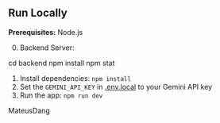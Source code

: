 

## Run Locally

**Prerequisites:**  Node.js

0. Backend Server:

cd backend
npm install
npm stat

1. Install dependencies:
   `npm install`
2. Set the `GEMINI_API_KEY` in [.env.local](.env.local) to your Gemini API key
3. Run the app:
   `npm run dev`

MateusDang
